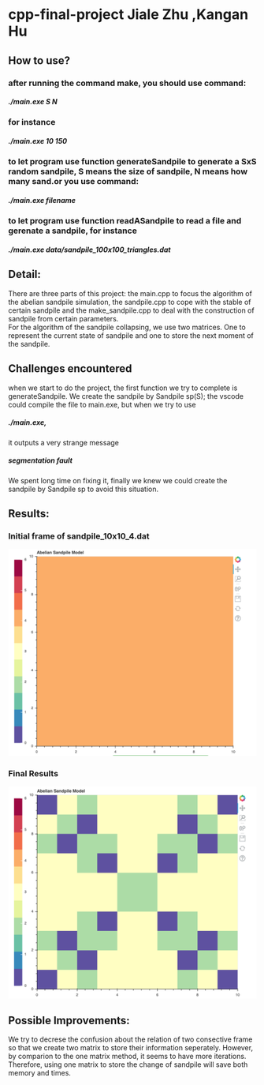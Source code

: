 # cpp-final-project Jiale Zhu ,Kangan Hu
## How to use?
### after running the command make, you should use command:
##### ./main.exe S N 
### for instance
##### ./main.exe 10 150 
### to let program use function generateSandpile to generate a SxS random sandpile, S means the size of sandpile, N means how many sand.or you use command:
##### ./main.exe filename
### to let program use function readASandpile to read a file and gerenate a sandpile, for instance 
##### ./main.exe data/sandpile_100x100_triangles.dat

## Detail:
There are three parts of this project: the main.cpp to focus the algorithm of the abelian sandpile simulation, the sandpile.cpp to cope with the stable of certain sandpile and the make_sandpile.cpp to deal with the construction of sandpile from certain parameters. \
For the algorithm of the sandpile collapsing, we use two matrices. One to represent the current state of sandpile and one to store the next moment of the sandpile.

## Challenges encountered
when we start to do the project, the first function we try to complete is generateSandpile. We create the sandpile by Sandpile sp(S); the vscode could compile the file to main.exe, but when we try to use 
##### ./main.exe, 
it outputs a very strange message
##### segmentation fault
We spent long time on fixing it, finally we knew we could create the sandpile by Sandpile sp to avoid this situation.

## Results:
<p align="center">
	<h3>Initial frame of sandpile_10x10_4.dat</h3>
	<img src="./img/Initial.png" />
	<h3>Final Results</h3>
	<img src="./img/End.png" />
</p>

## Possible Improvements:
We try to decrese the confusion about the relation of two consective frame so that we create two matrix to store their information seperately. However, by comparion to the one matrix method, it seems to have more iterations. Therefore, using one matrix to store the change of sandpile will save both memory and times.
